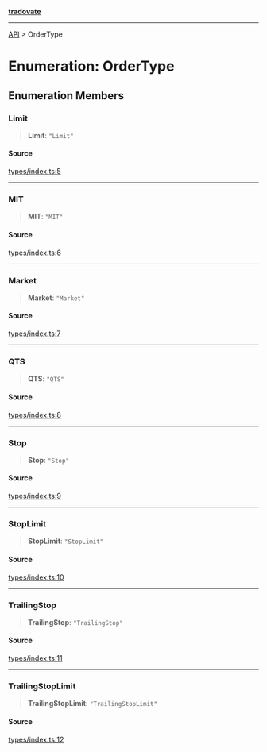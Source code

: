 [**tradovate**](../README.md)

***

[API](../API.md) > OrderType

# Enumeration: OrderType

## Enumeration Members

### Limit

> **Limit**: `"Limit"`

#### Source

[types/index.ts:5](https://github.com/cgilly2fast/tradovate-typescript/blob/b1caea5/src/types/index.ts#L5)

***

### MIT

> **MIT**: `"MIT"`

#### Source

[types/index.ts:6](https://github.com/cgilly2fast/tradovate-typescript/blob/b1caea5/src/types/index.ts#L6)

***

### Market

> **Market**: `"Market"`

#### Source

[types/index.ts:7](https://github.com/cgilly2fast/tradovate-typescript/blob/b1caea5/src/types/index.ts#L7)

***

### QTS

> **QTS**: `"QTS"`

#### Source

[types/index.ts:8](https://github.com/cgilly2fast/tradovate-typescript/blob/b1caea5/src/types/index.ts#L8)

***

### Stop

> **Stop**: `"Stop"`

#### Source

[types/index.ts:9](https://github.com/cgilly2fast/tradovate-typescript/blob/b1caea5/src/types/index.ts#L9)

***

### StopLimit

> **StopLimit**: `"StopLimit"`

#### Source

[types/index.ts:10](https://github.com/cgilly2fast/tradovate-typescript/blob/b1caea5/src/types/index.ts#L10)

***

### TrailingStop

> **TrailingStop**: `"TrailingStop"`

#### Source

[types/index.ts:11](https://github.com/cgilly2fast/tradovate-typescript/blob/b1caea5/src/types/index.ts#L11)

***

### TrailingStopLimit

> **TrailingStopLimit**: `"TrailingStopLimit"`

#### Source

[types/index.ts:12](https://github.com/cgilly2fast/tradovate-typescript/blob/b1caea5/src/types/index.ts#L12)
